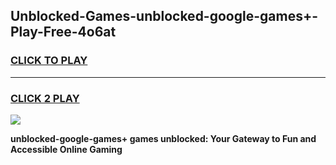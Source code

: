 
## Unblocked-Games-unblocked-google-games+-Play-Free-4o6at
<h3>
<a href="https://premium76.site?title=unblocked-google-games+&ref=17A">CLICK TO PLAY</a></h3>
<hr>

<h3>
<a href="https://premium76.site?title=unblocked-google-games+&ref=17A">CLICK 2 PLAY</a>
  
</h3>

<a href="https://premium76.site?title=unblocked-google-games+&ref=17A"><img src="https://clearcache.store/games.png"></a>


**unblocked-google-games+ games unblocked: Your Gateway to Fun and Accessible Online Gaming**
